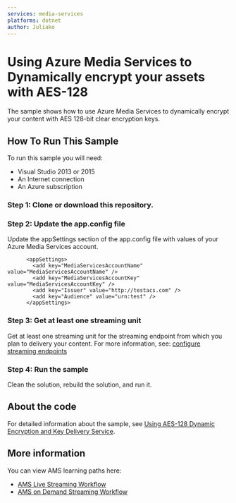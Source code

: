 ```yaml
---
services: media-services
platforms: dotnet
author: Juliako
---
```


# Using Azure Media Services to Dynamically encrypt your assets with AES-128 

The sample shows how to use Azure Media Services to dynamically encrypt your content with AES 128-bit clear encryption keys. 

## How To Run This Sample

To run this sample you will need:

- Visual Studio 2013 or 2015
- An Internet connection
- An Azure subscription

### Step 1:  Clone or download this repository.

### Step 2: Update the app.config file

Update the appSettings section of the app.config file with values of your Azure Media Services account.

		  <appSettings>
		    <add key="MediaServicesAccountName" value="MediaServicesAccountName" />
		    <add key="MediaServicesAccountKey" value="MediaServicesAccountKey" />
		    <add key="Issuer" value="http://testacs.com" />
		    <add key="Audience" value="urn:test" />
		  </appSettings>
		  
### Step 3: Get at least one streaming unit

Get at least one streaming unit for the streaming endpoint from which you plan to delivery your content. For more information, see: [configure streaming endpoints](http://azure.microsoft.com/documentation/articles/media-services-dotnet-get-started/#configure-streaming-endpoint-using-the-portal)

### Step 4:  Run the sample

Clean the solution, rebuild the solution, and run it. 


## About the code

For detailed information about the sample, see [Using AES-128 Dynamic Encryption and Key Delivery Service](https://azure.microsoft.com/documentation/articles/media-services-protect-with-aes128/).

## More information

You can view AMS learning paths here:

- [AMS Live Streaming Workflow](http://azure.microsoft.com/documentation/learning-paths/media-services-streaming-live/)
- [AMS on Demand Streaming Workflow](http://azure.microsoft.com/documentation/learning-paths/media-services-streaming-on-demand/)
